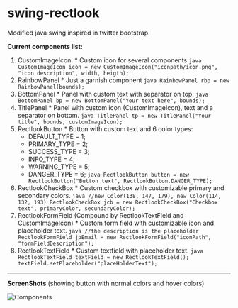 # swing-rectlook
Modified java swing inspired in twitter bootstrap

<b>Current components list:</b>
  1. CustomImageIcon:
    * Custom icon for several components
    ```java
    CustomImageIcon icon = new CustomImageIcon("iconpath/icon.png", "icon description", width, heigth);
    ```
  2. RainbowPanel
    * Just a garnish component
    ```java
    RainbowPanel rbp = new RainbowPanel(bounds);
    ```
  3. BottomPanel
    * Panel with custom text with separator on top.
    ```java
    BottomPanel bp = new BottomPanel("Your text here", bounds);
    ```
  4. TitlePanel
    * Panel with custom icon (CustomImageIcon), text and a separator on bottom.
    ```java
    TitlePanel tp = new TitlePanel("Your title", bounds, customImageIcon);
    ```
  5. RectlookButton
    * Button with custom text and 6 color types:
      - DEFAULT_TYPE = 1;
      - PRIMARY_TYPE = 2;
      - SUCCESS_TYPE = 3;
      - INFO_TYPE = 4;
      - WARNING_TYPE = 5;
      - DANGER_TYPE = 6;
    ```java
    RectlookButton button = new RectlookButton("Button text", RectlookButton.DANGER_TYPE);
    ```
  6. RectlookCheckBox
    * Custom checkbox with customizable primary and secondary colors.
    ```java
    //new Color(138, 147, 179), new Color(114, 132, 193)
    RectlookCheckBox jcb = new RectlookCheckBox("Checkbox text", primaryColor, secundaryColor);
    ```
  7. RectlookFormField (Compound by RectlookTextField and CustomImageIcon)
    * Custom form field with customizable icon and placeholder text.
    ```java
    //the description is the placeholder
    RectlookFormField jpEmail = new RectlookFormField("iconPath", "formFieldDescription");
    ```
  8. RectlookTextField
    * Custom textfield with placeholder text.
    ```java
    RectlookTextField textField = new RectlookTextField();
    textField.setPlaceholder("placeHolderText");
    ```

-----------------------------

<b>ScreenShots</b> (showing button with normal colors and hover colors)

<img src="http://i.imgur.com/cprjvI7.jpg" alt="Components" title="Components">
